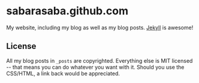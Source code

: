 # sabarasaba.github.com

My website, including my blog as well as my blog posts. [Jekyll](http://github.com/mojombo/jekyll) is awesome!

## License

All my blog posts in `_posts` are copyrighted. Everything else is MIT licensed -- that means you can do whatever you want with it. Should you use the CSS/HTML, a link back would be appreciated.

